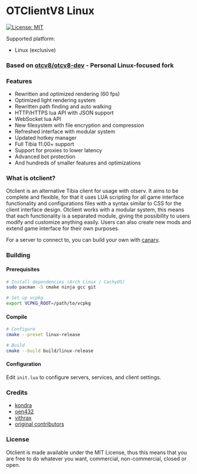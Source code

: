 # OTClientV8 Linux

[![License: MIT](https://img.shields.io/badge/License-MIT-yellow.svg)](https://opensource.org/licenses/MIT)

Supported platform:
- Linux (exclusive)

### Based on [otcv8/otcv8-dev](https://github.com/otcv8/otcv8-dev) - Personal Linux-focused fork

### Features

- Rewritten and optimized rendering (60 fps)
- Optimized light rendering system
- Rewritten path finding and auto walking
- HTTP/HTTPS lua API with JSON support
- WebSocket lua API
- New filesystem with file encryption and compression
- Refreshed interface with modular system
- Updated hotkey manager
- Full Tibia 11.00+ support
- Support for proxies to lower latency
- Advanced bot protection
- And hundreds of smaller features and optimizations

### What is otclient?

Otclient is an alternative Tibia client for usage with otserv. It aims to be complete and flexible,
for that it uses LUA scripting for all game interface functionality and configurations files with a syntax
similar to CSS for the client interface design. Otclient works with a modular system, this means
that each functionality is a separated module, giving the possibility to users modify and customize
anything easily. Users can also create new mods and extend game interface for their own purposes.

For a server to connect to, you can build your own with [canary](https://github.com/opentibiabr/canary).

### Building

#### Prerequisites

```bash
# Install dependencies (Arch Linux / CachyOS)
sudo pacman -S cmake ninja gcc git

# Set up vcpkg
export VCPKG_ROOT=/path/to/vcpkg
```

#### Compile

```bash
# Configure
cmake --preset linux-release

# Build
cmake --build build/linux-release
```

#### Configuration

Edit `init.lua` to configure servers, services, and client settings.

### Credits

  * [kondra](https://github.com/OTCv8)
  * [oen432](https://github.com/Oen44)
  * [vithrax](https://github.com/Vithrax)
  * [original contributors](https://github.com/opentibiabr/otcv8/graphs/contributors)

### License

Otclient is made available under the MIT License, thus this means that you are free
to do whatever you want, commercial, non-commercial, closed or open.
